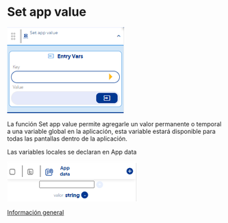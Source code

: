 # Set app value

![](../../../../.gitbook/assets/image%20%28589%29.png)

La función Set app value permite agregarle un valor permanente o temporal a una variable global en la aplicación, esta variable estará disponible para todas las pantallas dentro de la aplicación.

Las variables locales se declaran en App data

![](../../../../.gitbook/assets/image%20%28628%29.png)

[Información general](https://docs.apphive.io/reference/funciones/informacion-general-de-las-funciones) 

